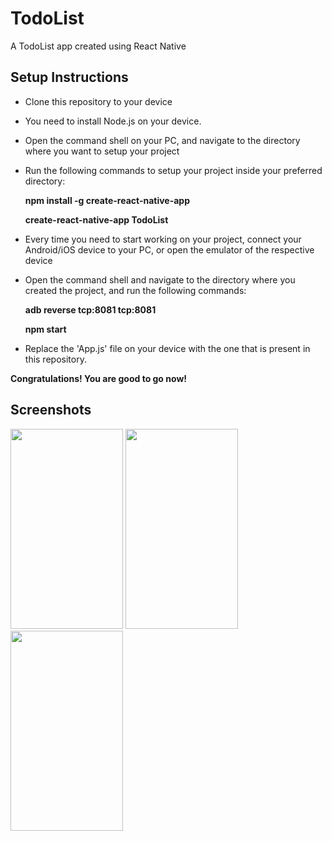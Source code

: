 # TodoList
A TodoList app created using React Native

## Setup Instructions

- Clone this repository to your device
- You need to install Node.js on your device.
- Open the command shell on your PC, and navigate to the directory where you want to setup your project
- Run the following commands to setup your project inside your preferred directory:

    **npm install -g create-react-native-app**
    
    **create-react-native-app TodoList**

- Every time you need to start working on your project, connect your Android/iOS device to your PC, or open the emulator of the respective device
- Open the command shell and navigate to the directory where you created the project, and run the following commands:

    **adb reverse tcp:8081 tcp:8081**
    
    **npm start**
    
- Replace the 'App.js' file on your device with the one that is present in this repository.

**Congratulations! You are good to go now!**

## Screenshots

   <image src="https://user-images.githubusercontent.com/54185164/109448644-7309a280-7a6c-11eb-818a-a34761a79a03.png" height=320 width=180/>    <image src="https://user-images.githubusercontent.com/54185164/109448681-8583dc00-7a6c-11eb-84c5-f9fae5757692.png" height=320 width=180 />   <image src="https://user-images.githubusercontent.com/54185164/109448703-946a8e80-7a6c-11eb-91b7-48e30c0aaae6.png" height=320 width=180 /> 



